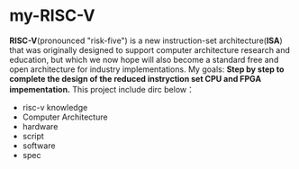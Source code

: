 # my-RISC-V
**RISC-V**(pronounced "risk-five") is a new instruction-set architecture(**ISA**) that was originally designed to support computer architecture research and education, but which we now hope will also become a standard free and open architecture for industry implementations.
My goals:
**Step by step to complete the design of the reduced instryction set CPU and FPGA impementation.**
This project include dirc below：
- risc-v knowledge
- Computer Architecture
- hardware
- script
- software
- spec

